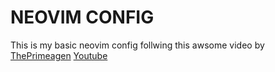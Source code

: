 # NEOVIM CONFIG

This is my basic neovim config follwing this awsome video by [ThePrimeagen](https://www.youtube.com/@ThePrimeTimeagen) [Youtube](https://www.youtube.com/watch?v=w7i4amO_zaE&t=1614s)
